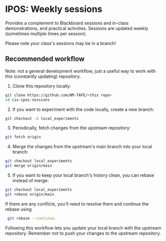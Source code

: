 # IPOS: Weekly sessions

Provides a complement to Blackboard sessions and in-class demonstrations, and practical activities. Sessions are updated weekly (sometimes multiple times per session).

Please note your class's sessions may be in a branch!

## Recommended workflow

Note: not a general development workflow, just a useful way to work with this (constantly updating) repository.

1. Clone this repository locally:

```bash
git clone https://github.com/NM-TAFE/<this repo>
cd civ-ipos-sessions
```

2. If you want to experiment with the code locally, create a new branch:

```bash
git checkout -b local_experiments
```

3. Periodically, fetch changes from the upstream repository:

```bash
git fetch origin
```

4. Merge the changes from the upstream's main branch into your local branch:

```bash
git checkout local_experiments
git merge origin/main
```

5. If you want to keep your local branch's history clean, you can rebase instead of merge:

```bash
git checkout local_experiments
git rebase origin/main
```

If there are any conflicts, you'll need to resolve them and continue the rebase using

```bash
 git rebase --continue.
```

Following this workflow lets you update your local branch with the upstream repository. Remember not to push your changes to the upstream repository.
